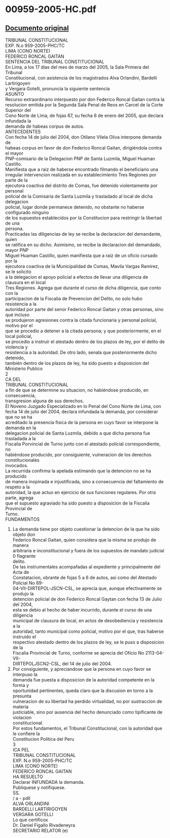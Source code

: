 
00959-2005-HC.pdf
=================
  
[Documento original](https://tc.gob.pe/jurisprudencia/2005/00959-2005-HC.pdf)  
---  
TRIBUNAL CONSTITUCIONAL  
EXP. N.o 959-2005-PHC/TC  
LIMA (CONO NORTE)  
FEDERICO RONCAL GAITAN  
SENTENCIA DEL TRIBUNAL CONSTITUCIONAL  
En Lima, a los 17 dias del mes de marzo del 2005, la Sala Primera del Tribunal  
Constitucional, con asistencia de los magistrados Alva Orlandini, Bardelli Lartirigoyen  
y Vergara Gotelli, pronuncia la siguiente sentencia  
ASUNTO  
Recurso extraordinario interpuesto por don Federico Roncal Gaitan contra la  
resolucion emitida por la Segunda Sala Penal de Reos en Carcel de la Corte Superior del  
Cono Norte de Lima, de fojas 67, su fecha 6 de enero del 2005, que declara infundada la  
demanda de habeas corpus de autos.  
ANTECEDENTES  
Con fecha 14 de julio del 2004, don Otilano Vilela Oliva interpone demanda de  
habeas corpus en favor de don Federico Roncal Gaitan, dirigiéndola contra el mayor  
PNP-comisario de la Delegacion PNP de Santa Luzmila, Miguel Huaman Castillo.  
Manifiesta que a raiz de haberse encontrado filmando el beneficiario una  
irregular intervencion realizada en su establecimiento Tres Regiones por parte de la  
ejecutora coactiva del distrito de Comas, fue detenido violentamente por personal  
policial de la Comisaria de Santa Luzmila y trasladado al local de dicha delegacion  
policial, lugar donde permanece detenido, no obstante no haberse configurado ninguno  
de los supuestos establecidos por la Constitucion para restringir la libertad de una  
persona.  
Practicadas las diligencias de ley se recibe la declaracion del demandante, quien  
se ratifica en su dicho. Asimismo, se recibe la declaracion del demandado, mayor PNP  
Miguel Huaman Castillo, quien manifiesta que a raiz de un oficio cursado por la  
ejecutora coactiva de la Municipalidad de Comas, Mavila Vargas Ramirez, se le solicito  
a la delegacion el apoyo policial a efectos de llevar una diligencia de clausura en el local  
Tres Regiones. Agrega que durante el curso de dicha diligencia, que conto con la  
participacion de la Fiscalia de Prevencion del Delito, no solo hubo resistencia a la  
autoridad por parte del senor Federico Roncal Gaitan y otras personas, sino que incluso  
se produjeron agresiones contra la citada funcionaria y personal policial, motivo por el  
que se procedio a detener a la citada persona; y que posteriormente, en el local policial,  
se procedio a instruir el atestado dentro de los plazos de ley, por el delito de violencia y  
resistencia a la autoridad. De otro lado, senala que posteriormente dicho detenido,  
también dentro de los plazos de ley, ha sido puesto a disposicion del Ministerio Publico  
2  
CA DEL  
TRIBUNAL CONSTITUCIONAL  
a fin de que se determine su situacion, no habiéndose producido, en consecuencia,  
transgresion alguna de sus derechos.  
El Noveno Juzgado Especializado en lo Penal del Cono Norte de Lima, con  
fecha 14 de julio del 2004, declara infundada la demanda, por considerar que no se ha  
acreditado la presencia fisica de la persona en cuyo favor se interpone la demanda en la  
delegacion policial de Santa Luzmila, debido a que dicha persona fue trasladada a la  
Fiscalia Porvincial de Turno junto con el atestado policial correspondiente, no  
habiéndose producido, por consiguiente, vulneracion de los derechos constitucionales  
invocados.  
La recurrida confirma la apelada estimando que la detencion no se ha producido  
de manera inopinada e injustificada, sino a consecuencia del faltamiento de respeto a la  
autoridad, la que actuo en ejercicio de sus funciones regulares. Por otra parte, agrega  
que el supuesto agraviado ha sido puesto a disposicion de la Fiscalia Provincial de  
Turno.  
FUNDAMENTOS  
1. La demanda tiene por objeto cuestionar la detencion de la que ha sido objeto don  
Federico Roncal Gaitan, quien considera que la misma se produjo de manera  
arbitraria e inconstitucional y fuera de los supuestos de mandato judicial 0 flagrante  
delito.  
De las instrumentales acompafadas al expediente y principalmente del Acta de  
Constatacion, obrante de fojas 5 a 6 de autos, asi como del Atestado Policial No 89-  
04-VII-DIRTEPOL-JSCN-CSL, se aprecia que, aunque efectivamente se produjo la  
detencion policial de don Federico Roncal Gaytan con fecha 13 de Julio del 2004,  
esta se debio al hecho de haber incurrido, durante el curso de una diligencia  
municipal de clausura de local, en actos de desobediencia y resistencia a la  
autoridad, tanto municipal como policial, motivo por el que, tras haberse instruido el  
respectivo atestado dentro de los plazos de ley, se le puso a disposicion de la  
Fiscalia Provincial de Turno, conforme se aprecia del Oficio No 2113-04-VII-  
DIRTEPOLJSCN2-CSL, del 14 de julio del 2004.  
3. Por consiguiente, y apreciandose que la persona en cuyo favor se interpuso la  
demanda fue puesta a disposicion de la autoridad competente en la forma y  
oportunidad pertinentes, queda claro que la discusion en torno a la presunta  
vulneracion de su libertad ha perdido virtualidad, no por sustraccion de materia  
justiciable, sino por ausencia del hecho denunciado como tipificante de violacion  
constitucional.  
Por estos fundamentos, el Tribunal Constitucional, con la autoridad que le confiere la  
Constitucion Politica del Peru  
3  
ICA PEL  
TRIBUNAL CONSTITUCIONAL  
EXP. N.o 959-2005-PHC/TC  
LIMA (CONO NORTE)  
FEDERICO RONCAL GAITAN  
HA RESUELTO  
Declarar INFUNDADA la demanda.  
Publiquese y notifiquese.  
SS.  
/ a - pdll  
ALVA ORLANDINI  
BARDELLI LARTIRIGOYEN  
VERGARA GOTELLI  
Lo que certificox  
Dr. Daniel Figallo Rivadeneyra  
SECRETARIO RELATOR (e)
